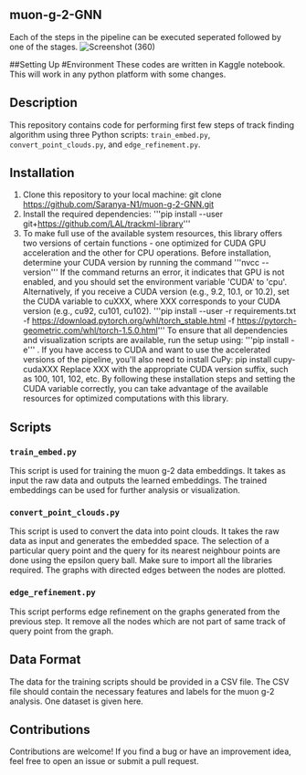## muon-g-2-GNN
Each of the steps in the pipeline can be executed seperated followed by one of the stages.
![Screenshot (360)](https://github.com/Saranya-N1/muon-g-2-GNN/assets/99310392/26a4157a-01fe-43b6-bb68-f87b525f0b79)

##Setting Up
#Environment
These codes are written in Kaggle notebook. This will work in any python platform with some changes.

## Description
This repository contains code for performing first few steps of track finding algorithm using three Python scripts: `train_embed.py`, `convert_point_clouds.py`, and `edge_refinement.py`.

## Installation
1. Clone this repository to your local machine:
git clone https://github.com/Saranya-N1/muon-g-2-GNN.git
2. Install the required dependencies: 
'''pip install --user git+https://github.com/LAL/trackml-library'''
3. To make full use of the available system resources, this library offers two versions of certain functions - one optimized for CUDA GPU acceleration and the other for CPU operations. Before installation, determine your CUDA version by running the command
'''nvcc --version'''
If the command returns an error, it indicates that GPU is not enabled, and you should set the environment variable 'CUDA' to 'cpu'. Alternatively, if you receive a CUDA version (e.g., 9.2, 10.1, or 10.2), set the CUDA variable to cuXXX, where XXX corresponds to your CUDA version (e.g., cu92, cu101, cu102).
'''pip install --user -r requirements.txt -f https://download.pytorch.org/whl/torch_stable.html -f https://pytorch-geometric.com/whl/torch-1.5.0.html'''
To ensure that all dependencies and visualization scripts are available, run the setup using:
'''pip install -e''' .
If you have access to CUDA and want to use the accelerated versions of the pipeline, you'll also need to install CuPy:
pip install cupy-cudaXXX
Replace XXX with the appropriate CUDA version suffix, such as 100, 101, 102, etc. By following these installation steps and setting the CUDA variable correctly, you can take advantage of the available resources for optimized computations with this library.


## Scripts

### `train_embed.py`
This script is used for training the muon g-2 data embeddings. It takes as input the raw data and outputs the learned embeddings. The trained embeddings can be used for further analysis or visualization.


### `convert_point_clouds.py`
This script is used to convert the data into point clouds. It takes the raw data as input and generates the embedded space. The selection of a particular query point and the query for its nearest neighbour points are done using the epsilon query ball. Make sure to import all the libraries required. The graphs with directed edges between the nodes are plotted.


### `edge_refinement.py`
This script performs edge refinement on the graphs generated from the previous step. It remove all the nodes which are not part of same track of query point from the graph.


## Data Format
The data for the training scripts should be provided in a CSV file. The CSV file should contain the necessary features and labels for the muon g-2 analysis. One dataset is given here.


## Contributions
Contributions are welcome! If you find a bug or have an improvement idea, feel free to open an issue or submit a pull request.







   



